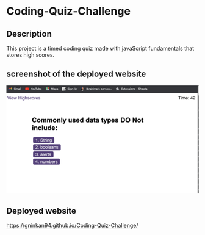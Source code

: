 # Coding-Quiz-Challenge
## Description
This project is a timed coding quiz made with javaScript fundamentals that stores high scores.
## screenshot of the deployed website
![alt text](assets/Screen%20Shot%202023-05-26%20at%2010.28.44%20PM.png)

## Deployed website
https://gninkan94.github.io/Coding-Quiz-Challenge/